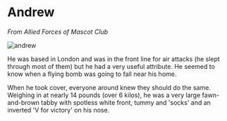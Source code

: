 # Andrew
*From Allied Forces of Mascot Club*

![andrew](https://i.pinimg.com/564x/4e/df/62/4edf620ebfeb4a960f8395ff3b022b5e.jpg)



He was based in London and was in the front line for air attacks (he slept through most of them) but he had a very useful attribute. He seemed to know when a flying bomb was going to fall near his home. 

When he took cover, everyone around knew they should do the same. Weighing in at nearly 14 pounds (over 6 kilos), he was a very large fawn-and-brown tabby with spotless white front, tummy and 'socks' and an inverted 'V for victory' on his nose.